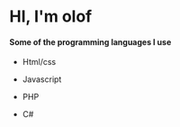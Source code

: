 
# HI, I'm olof

#### Some of the programming languages I use

* Html/css

* Javascript

* PHP

* C#


